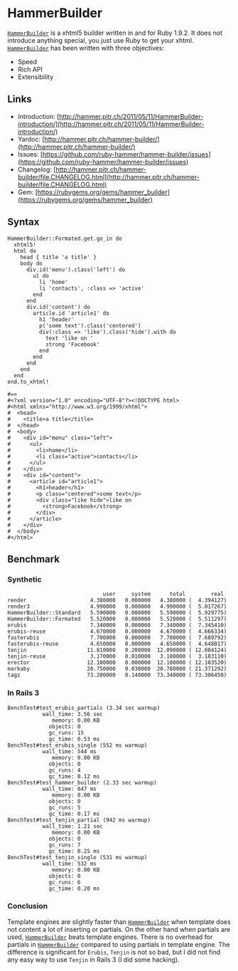 # HammerBuilder

[`HammerBuilder`](https://github.com/ruby-hammer/hammer-builder)
is a xhtml5 builder written in and for Ruby 1.9.2. It does not introduce anything special, you just
use Ruby to get your xhtml. [`HammerBuilder`](https://github.com/ruby-hammer/hammer-builder)
has been written with three objectives:

* Speed
* Rich API
* Extensibility

## Links

* Introduction:
[http://hammer.pitr.ch/2011/05/11/HammerBuilder-introduction/](http://hammer.pitr.ch/2011/05/11/HammerBuilder-introduction/)
* Yardoc: [http://hammer.pitr.ch/hammer-builder/](http://hammer.pitr.ch/hammer-builder/)
* Issues: [https://github.com/ruby-hammer/hammer-builder/issues](https://github.com/ruby-hammer/hammer-builder/issues)
* Changelog: [http://hammer.pitr.ch/hammer-builder/file.CHANGELOG.html](http://hammer.pitr.ch/hammer-builder/file.CHANGELOG.html)
* Gem: [https://rubygems.org/gems/hammer_builder](https://rubygems.org/gems/hammer_builder)

## Syntax

    HammerBuilder::Formated.get.go_in do
      xhtml5!
      html do
        head { title 'a title' }
        body do
          div.id('menu').class('left') do
            ul do
              li 'home'
              li 'contacts', :class => 'active'
            end
          end
          div.id('content') do
            article.id 'article1' do
              h1 'header'
              p('some text').class('centered')
              div(:class => 'like').class('hide').with do
                text 'like on '
                strong 'Facebook'
              end
            end
          end
        end
      end
    end.to_xhtml!

    #=>
    #<?xml version="1.0" encoding="UTF-8"?><!DOCTYPE html>
    #<html xmlns="http://www.w3.org/1999/xhtml">
    #  <head>
    #    <title>a title</title>
    #  </head>
    #  <body>
    #    <div id="menu" class="left">
    #      <ul>
    #        <li>home</li>
    #        <li class="active">contacts</li>
    #      </ul>
    #    </div>
    #    <div id="content">
    #      <article id="article1">
    #        <h1>header</h1>
    #        <p class="centered">some text</p>
    #        <div class="like hide">like on
    #          <strong>Facebook</strong>
    #        </div>
    #      </article>
    #    </div>
    #  </body>
    #</html>


## Benchmark

### Synthetic

                                  user     system      total        real
    render                    4.380000   0.000000   4.380000 (  4.394127)
    render3                   4.990000   0.000000   4.990000 (  5.017267)
    HammerBuilder::Standard   5.590000   0.000000   5.590000 (  5.929775)
    HammerBuilder::Formated   5.520000   0.000000   5.520000 (  5.511297)
    erubis                    7.340000   0.000000   7.340000 (  7.345410)
    erubis-reuse              4.670000   0.000000   4.670000 (  4.666334)
    fasterubis                7.700000   0.000000   7.700000 (  7.689792)
    fasterubis-reuse          4.650000   0.000000   4.650000 (  4.648017)
    tenjin                   11.810000   0.280000  12.090000 ( 12.084124)
    tenjin-reuse              3.170000   0.010000   3.180000 (  3.183110)
    erector                  12.100000   0.000000  12.100000 ( 12.103520)
    markaby                  20.750000   0.030000  20.780000 ( 21.371292)
    tagz                     73.200000   0.140000  73.340000 ( 73.306450)

### In Rails 3

    BenchTest#test_erubis_partials (3.34 sec warmup)
               wall_time: 3.56 sec
                  memory: 0.00 KB
                 objects: 0
                 gc_runs: 15
                 gc_time: 0.53 ms
    BenchTest#test_erubis_single (552 ms warmup)
               wall_time: 544 ms
                  memory: 0.00 KB
                 objects: 0
                 gc_runs: 4
                 gc_time: 0.12 ms
    BenchTest#test_hammer_builder (2.33 sec warmup)
               wall_time: 847 ms
                  memory: 0.00 KB
                 objects: 0
                 gc_runs: 5
                 gc_time: 0.17 ms
    BenchTest#test_tenjin_partial (942 ms warmup)
               wall_time: 1.21 sec
                  memory: 0.00 KB
                 objects: 0
                 gc_runs: 7
                 gc_time: 0.25 ms
    BenchTest#test_tenjin_single (531 ms warmup)
               wall_time: 532 ms
                  memory: 0.00 KB
                 objects: 0
                 gc_runs: 6
                 gc_time: 0.20 ms

### Conclusion

Template engines are slightly faster than [`HammerBuilder`](https://github.com/ruby-hammer/hammer-builder)
when template does not content a lot of inserting or partials.
On the other hand when partials are used, [`HammerBuilder`](https://github.com/ruby-hammer/hammer-builder)
beats template engines.
There is no overhead for partials in [`HammerBuilder`](https://github.com/ruby-hammer/hammer-builder)
compared to using partials in template engine. The difference is significant for `Erubis`, `Tenjin` is
not so bad, but I did not find any easy way to use `Tenjin` in Rails 3 (I did some hacking).
